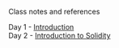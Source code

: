 Class notes and references

Day 1 - [Introduction](https://docs.google.com/presentation/d/1NxnD_vIDmQmAD2f1pCnmJacrrvp4B9wCeRoA74F-_E8/edit?usp=sharing)&nbsp; </br>
Day 2 - [Introduction to Solidity](https://docs.google.com/presentation/d/1Suk3AM1lGCCZhrzDKJVJYYz_J-Zcpwrt0AFM2u1fVvY/edit?usp=sharing)&nbsp;
